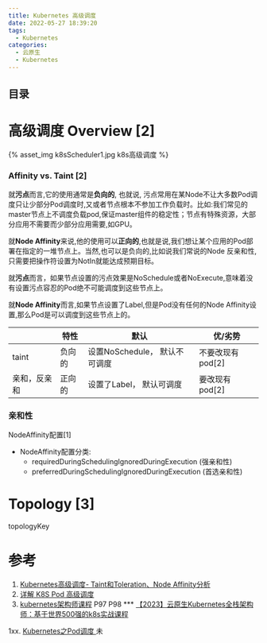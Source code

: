 ```yaml
---
title: Kubernetes 高级调度
date: 2022-05-27 18:39:20
tags:
  - Kubernetes
categories: 
  - 云原生
  - Kubernetes  
---
```


<p></p>
<!-- more -->

## 目录
<!-- toc -->

# 高级调度 Overview [2]
{% asset_img   k8sScheduler1.jpg   k8s高级调度  %} 

### Affinity vs. Taint [2]
就**污点**而言,它的使用通常是**负向的**, 也就说, 污点常用在某Node不让大多数Pod调度只让少部分Pod调度时,又或者节点根本不参加工作负载时。比如:我们常见的master节点上不调度负载pod,保证master组件的稳定性；节点有特殊资源，大部分应用不需要而少部分应用需要,如GPU。
    
就**Node Affinity**来说,他的使用可以**正向的**,也就是说,我们想让某个应用的Pod部署在指定的一堆节点上。当然,也可以是负向的,比如说我们常说的Node 反亲和性,只需要把操作符设置为NotIn就能达成预期目标。
    
就**污点**而言，如果节点设置的污点效果是NoSchedule或者NoExecute,意味着没有设置污点容忍的Pod绝不可能调度到这些节点上。
    
就**Node Affinity**而言,如果节点设置了Label,但是Pod没有任何的Node Affinity设置,那么Pod是可以调度到这些节点上的。

  


|              | 特性   | 默认                           | 优/劣势          |
| ------------ | ------ | ------------------------------ | ---------------- |
| taint        | 负向的 | 设置NoSchedule，  默认不可调度 | 不要改现有pod[2] |
| 亲和，反亲和 | 正向的 | 设置了Label， 默认可调度       | 要改现有pod[2]   |




### 亲和性  
NodeAffinity配置[1]
+ NodeAffinity配置分类:
  - requiredDuringSchedulingIgnoredDuringExecution (强亲和性)
  - preferredDuringSchedulingIgnoredDuringExecution (首选亲和性)

# Topology [3]
topologyKey


# 参考
1. [Kubernetes高级调度- Taint和Toleration、Node Affinity分析](https://mp.weixin.qq.com/s/oL7_a9a_V913IR78_dZfaA)
2. [详解 K8S Pod 高级调度](https://mp.weixin.qq.com/s/iv60pNiLsIoWdAVVAA4Dpg)
3. [kubernetes架构师课程](https://www.bilibili.com/video/BV16t4y1w7r6)   P97  P98 ***
   [【2023】云原生Kubernetes全栈架构师：基于世界500强的k8s实战课程](https://edu.51cto.com/course/23845.html)

1xx. [Kubernetes之Pod调度 ](http://dockone.io/article/2635) 未

